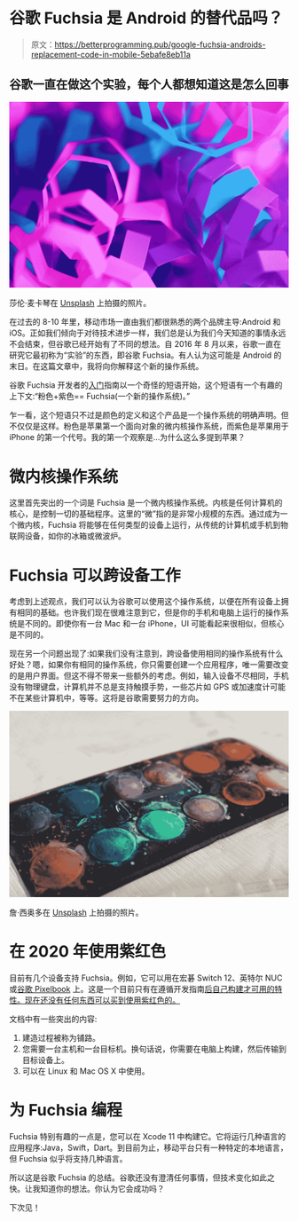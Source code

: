 # 谷歌 Fuchsia 是 Android 的替代品吗？

> 原文：<https://betterprogramming.pub/google-fuchsia-androids-replacement-code-in-mobile-5ebafe8eb11a>

## 谷歌一直在做这个实验，每个人都想知道这是怎么回事

![](img/b983d3ab5685f23a9a6c6ebd4aa65e17.png)

莎伦·麦卡琴在 [Unsplash](https://unsplash.com/) 上拍摄的照片。

在过去的 8-10 年里，移动市场一直由我们都很熟悉的两个品牌主导:Android 和 iOS。正如我们倾向于对待技术进步一样，我们总是认为我们今天知道的事情永远不会结束，但谷歌已经开始有了不同的想法。自 2016 年 8 月以来，谷歌一直在研究它最初称为“实验”的东西，即谷歌 Fuchsia。有人认为这可能是 Android 的末日。在这篇文章中，我将向你解释这个新的操作系统。

谷歌 Fuchsia 开发者的[入门](https://fuchsia.dev/fuchsia-src/getting_started)指南以一个奇怪的短语开始，这个短语有一个有趣的上下文:“粉色+紫色== Fuchsia(一个新的操作系统)。”

乍一看，这个短语只不过是颜色的定义和这个产品是一个操作系统的明确声明。但不仅仅是这样。粉色是苹果第一个面向对象的微内核操作系统，而紫色是苹果用于 iPhone 的第一个代号。我的第一个观察是…为什么这么多提到苹果？

# 微内核操作系统

这里首先突出的一个词是 Fuchsia 是一个微内核操作系统。内核是任何计算机的核心，是控制一切的基础程序。这里的“微”指的是非常小规模的东西。通过成为一个微内核，Fuchsia 将能够在任何类型的设备上运行，从传统的计算机或手机到物联网设备，如你的冰箱或微波炉。

# Fuchsia 可以跨设备工作

考虑到上述观点，我们可以认为谷歌可以使用这个操作系统，以便在所有设备上拥有相同的基础。也许我们现在很难注意到它，但是你的手机和电脑上运行的操作系统是不同的。即使你有一台 Mac 和一台 iPhone，UI 可能看起来很相似，但核心是不同的。

现在另一个问题出现了:如果我们没有注意到，跨设备使用相同的操作系统有什么好处？嗯，如果你有相同的操作系统，你只需要创建一个应用程序，唯一需要改变的是用户界面。但这不得不带来一些额外的考虑。例如，输入设备不尽相同，手机没有物理键盘，计算机并不总是支持触摸手势，一些芯片如 GPS 或加速度计可能不在某些计算机中，等等。这将是谷歌需要努力的方向。

![](img/1fd3197994f848e2e233dccc9ea271e1.png)

詹·西奥多在 [Unsplash](https://unsplash.com?utm_source=medium&utm_medium=referral) 上拍摄的照片。

# 在 2020 年使用紫红色

目前有几个设备支持 Fuchsia。例如，它可以用在宏碁 Switch 12、英特尔 NUC 或[谷歌 Pixelbook](https://www.amazon.com/gp/product/B07YMGQYP6/ref=as_li_tl?ie=UTF8&camp=1789&creative=9325&creativeASIN=B07YMGQYP6&linkCode=as2&tag=evana06-20&linkId=fc7f76e8aa951f7870743749efa60a29) 上。这是一个目前只有在遵循开发指南[后自己构建才可用的特性。现在还没有任何东西可以买到使用紫红色的。](https://fuchsia.dev/fuchsia-src/getting_started)

文档中有一些突出的内容:

1.  建造过程被称为铺路。
2.  您需要一台主机和一台目标机。换句话说，你需要在电脑上构建，然后传输到目标设备上。
3.  可以在 Linux 和 Mac OS X 中使用。

# 为 Fuchsia 编程

Fuchsia 特别有趣的一点是，您可以在 Xcode 11 中构建它。它将运行几种语言的应用程序:Java，Swift，Dart。到目前为止，移动平台只有一种特定的本地语言，但 Fuchsia 似乎将支持几种语言。

所以这是谷歌 Fuchsia 的总结。谷歌还没有澄清任何事情，但技术变化如此之快。让我知道你的想法。你认为它会成功吗？

下次见！